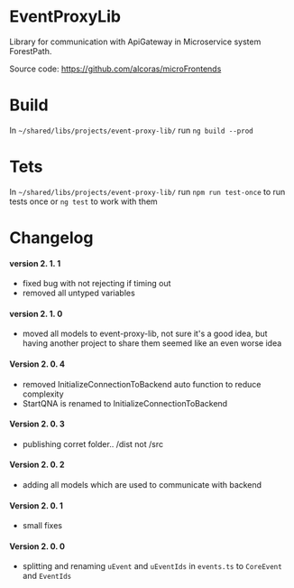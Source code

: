 # EventProxyLib

Library for communication with ApiGateway in Microservice system ForestPath.

Source code: https://github.com/alcoras/microFrontends

# Build
In `~/shared/libs/projects/event-proxy-lib/` run `ng build --prod`

# Tets
In `~/shared/libs/projects/event-proxy-lib/` run `npm run test-once` to run tests once or `ng test` to work with them

# Changelog
#### version 2. 1. 1
  - fixed bug with not rejecting if timing out
  - removed all untyped variables
#### version 2. 1. 0
  - moved all models to event-proxy-lib, not sure it's a good idea, but having another project to share them seemed like an even worse idea
#### Version 2. 0. 4
  - removed InitializeConnectionToBackend auto function to reduce complexity
  - StartQNA is renamed to InitializeConnectionToBackend
#### Version 2. 0. 3
  - publishing corret folder.. /dist not /src
#### Version 2. 0. 2
  - adding all models which are used to communicate with backend
#### Version 2. 0. 1
  - small fixes
#### Version 2. 0. 0
  - splitting and renaming `uEvent` and `uEventIds` in `events.ts` to `CoreEvent` and `EventIds`
